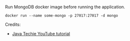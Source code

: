 Run MongoDB docker image before running the application.
```
docker run --name some-mongo -p 27017:27017 -d mongo
```

Credits:
* [Java Techie YouTube tutorial](https://www.youtube.com/watch?v=bXcFCgQsvAE&t=3477s)
